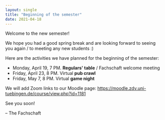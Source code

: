 ```yaml
---
layout: single
title: "Beginning of the semester"
date: 2021-04-18
---
```


Welcome to the new semester!

We hope you had a good spring break and are looking forward to seeing you again / to meeting any new students :)

Here are the activities we have planned for the beginning of the semester:

- Monday, April 19, 7 PM. **Regulars' table** / Fachschaft welcome meeting
- Friday, April 23, 8 PM. Virtual **pub crawl**
- Friday, May 7, 8 PM. Virtual **game night**

We will add Zoom links to our Moodle page: https://moodle.zdv.uni-tuebingen.de/course/view.php?id=1181

See you soon!

– The Fachschaft

